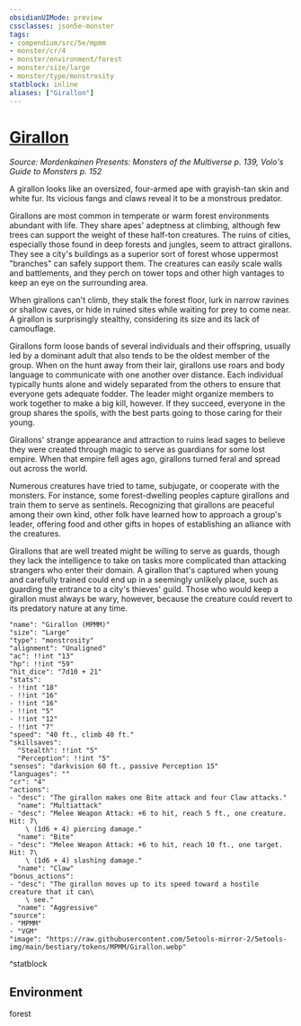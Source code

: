 ```yaml
---
obsidianUIMode: preview
cssclasses: json5e-monster
tags:
- compendium/src/5e/mpmm
- monster/cr/4
- monster/environment/forest
- monster/size/large
- monster/type/monstrosity
statblock: inline
aliases: ["Girallon"]
---
```

# [Girallon](3-Mechanics\CLI\bestiary\monstrosity/girallon-mpmm.md)
*Source: Mordenkainen Presents: Monsters of the Multiverse p. 139, Volo's Guide to Monsters p. 152*  

A girallon looks like an oversized, four-armed ape with grayish-tan skin and white fur. Its vicious fangs and claws reveal it to be a monstrous predator.

Girallons are most common in temperate or warm forest environments abundant with life. They share apes' adeptness at climbing, although few trees can support the weight of these half-ton creatures. The ruins of cities, especially those found in deep forests and jungles, seem to attract girallons. They see a city's buildings as a superior sort of forest whose uppermost "branches" can safely support them. The creatures can easily scale walls and battlements, and they perch on tower tops and other high vantages to keep an eye on the surrounding area.

When girallons can't climb, they stalk the forest floor, lurk in narrow ravines or shallow caves, or hide in ruined sites while waiting for prey to come near. A girallon is surprisingly stealthy, considering its size and its lack of camouflage.

Girallons form loose bands of several individuals and their offspring, usually led by a dominant adult that also tends to be the oldest member of the group. When on the hunt away from their lair, girallons use roars and body language to communicate with one another over distance. Each individual typically hunts alone and widely separated from the others to ensure that everyone gets adequate fodder. The leader might organize members to work together to make a big kill, however. If they succeed, everyone in the group shares the spoils, with the best parts going to those caring for their young.

Girallons' strange appearance and attraction to ruins lead sages to believe they were created through magic to serve as guardians for some lost empire. When that empire fell ages ago, girallons turned feral and spread out across the world.

Numerous creatures have tried to tame, subjugate, or cooperate with the monsters. For instance, some forest-dwelling peoples capture girallons and train them to serve as sentinels. Recognizing that girallons are peaceful among their own kind, other folk have learned how to approach a group's leader, offering food and other gifts in hopes of establishing an alliance with the creatures.

Girallons that are well treated might be willing to serve as guards, though they lack the intelligence to take on tasks more complicated than attacking strangers who enter their domain. A girallon that's captured when young and carefully trained could end up in a seemingly unlikely place, such as guarding the entrance to a city's thieves' guild. Those who would keep a girallon must always be wary, however, because the creature could revert to its predatory nature at any time.

```statblock
"name": "Girallon (MPMM)"
"size": "Large"
"type": "monstrosity"
"alignment": "Unaligned"
"ac": !!int "13"
"hp": !!int "59"
"hit_dice": "7d10 + 21"
"stats":
- !!int "18"
- !!int "16"
- !!int "16"
- !!int "5"
- !!int "12"
- !!int "7"
"speed": "40 ft., climb 40 ft."
"skillsaves":
  "Stealth": !!int "5"
  "Perception": !!int "5"
"senses": "darkvision 60 ft., passive Perception 15"
"languages": ""
"cr": "4"
"actions":
- "desc": "The girallon makes one Bite attack and four Claw attacks."
  "name": "Multiattack"
- "desc": "Melee Weapon Attack: +6 to hit, reach 5 ft., one creature. Hit: 7\
    \ (1d6 + 4) piercing damage."
  "name": "Bite"
- "desc": "Melee Weapon Attack: +6 to hit, reach 10 ft., one target. Hit: 7\
    \ (1d6 + 4) slashing damage."
  "name": "Claw"
"bonus_actions":
- "desc": "The girallon moves up to its speed toward a hostile creature that it can\
    \ see."
  "name": "Aggressive"
"source":
- "MPMM"
- "VGM"
"image": "https://raw.githubusercontent.com/5etools-mirror-2/5etools-img/main/bestiary/tokens/MPMM/Girallon.webp"
```
^statblock

## Environment

forest